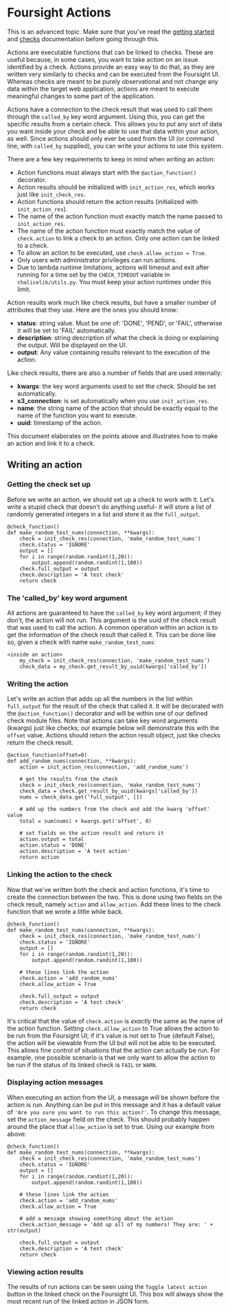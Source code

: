 # Foursight Actions #

This is an advanced topic. Make sure that you've read the [getting started](./getting_started.md) and [checks](./checks.md) documentation before going through this.

Actions are executable functions that can be linked to checks. These are useful because, in some cases, you want to take action on an issue identified by a check. Actions provide an easy way to do that, as they are written very similarly to checks and can be executed from the Foursight UI. Whereas checks are meant to be purely observational and not change any data within the target web application, actions are meant to execute meaningful changes to some part of the application.

Actions have a connection to the check result that was used to call them through the `called_by` key word argument. Using this, you can get the specific results from a certain check. This allows you to put any sort of data you want inside your check and be able to use that data within your action, as well. Since actions should only ever be used from the UI (or command line, with `called_by` supplied), you can write your actions to use this system.

There are a few key requirements to keep in mind when writing an action:
* Action functions must always start with the `@action_function()` decorator.
* Action results should be initialized with `init_action_res`, which works just like `init_check_res`.
* Action functions should return the action results (initialized with `init_action_res`).
* The name of the action function must exactly match the name passed to `init_action_res`.
* The name of the action function must exactly match the value of `check.action` to link a check to an action. Only one action can be linked to a check.
* To allow an action to be executed, use `check.allow_action = True`.
* Only users with administrator privileges can run actions.
* Due to lambda runtime limitations, actions will timeout and exit after running for a time set by the `CHECK_TIMEOUT` variable in `chalicelib/utils.py`. You must keep your action runtimes under this limit.

Action results work much like check results, but have a smaller number of attributes that they use. Here are the ones you should know:
* **status**: string value. Must be one of: 'DONE', 'PEND', or 'FAIL', otherwise it will be set to 'FAIL' automatically.
* **description**: string description of what the check is doing or explaining the output. Will be displayed on the UI.
* **output**: Any value containing results relevant to the execution of the action.

Like check results, there are also a number of fields that are used internally:
* **kwargs**: the key word arguments used to set the check. Should be set automatically.
* **s3_connection**: is set automatically when you use `init_action_res`.
* **name**: the string name of the action that should be exactly equal to the name of the function you want to execute.
* **uuid**: timestamp of the action.

This document elaborates on the points above and illustrates how to make an action and link it to a check.

## Writing an action

### Getting the check set up
Before we write an action, we should set up a check to work with it. Let's write a stupid check that doesn't do anything useful- it will store a list of randomly generated integers in a list and store it as the `full_output`.

```
@check_function()
def make_random_test_nums(connection, **kwargs):
    check = init_check_res(connection, 'make_random_test_nums')
    check.status = 'IGNORE'
    output = []
    for i in range(random.randint(1,20)):
        output.append(random.randint(1,100))
    check.full_output = output
    check.description = 'A test check'
    return check
```

### The 'called_by' key word argument
All actions are guaranteed to have the `called_by` key word argument; if they don't, the action will not run. This argument is the uuid of the check result that was used to call the action. A common operation within an action is to get the information of the check result that called it. This can be done like so, given a check with name `make_random_test_nums`:

```
<inside an action>
    my_check = init_check_res(connection, 'make_random_test_nums')
    check_data = my_check.get_result_by_uuid(kwargs['called_by'])
```

### Writing the action
Let's write an action that adds up all the numbers in the list within `full_output` for the result of the check that called it. It will be decorated with the `@action_function()` decorator and will be within one of our defined check module files. Note that actions can take key word arguments (kwargs) just like checks; our example below will demonstrate this with the `offset` value. Actions should return the action result object, just like checks return the check result.

```
@action_function(offset=0)
def add_random_nums(connection, **kwargs):
    action = init_action_res(connection, 'add_random_nums')

    # get the results from the check
    check = init_check_res(connection, 'make_random_test_nums')
    check_data = check.get_result_by_uuid(kwargs['called_by'])
    nums = check_data.get('full_output', [])

    # add up the numbers from the check and add the kwarg 'offset' value
    total = sum(nums) + kwargs.get('offset', 0)

    # set fields on the action result and return it
    action.output = total
    action.status = 'DONE'
    action.description = 'A test action'
    return action
```

### Linking the action to the check
Now that we've written both the check and action functions, it's time to create the connection between the two. This is done using two fields on the check result, namely `action` and `allow_action`. Add these lines to the check function that we wrote a little while back.

```
@check_function()
def make_random_test_nums(connection, **kwargs):
    check = init_check_res(connection, 'make_random_test_nums')
    check.status = 'IGNORE'
    output = []
    for i in range(random.randint(1,20)):
        output.append(random.randint(1,100))

    # these lines link the action
    check.action = 'add_random_nums'
    check.allow_action = True

    check.full_output = output
    check.description = 'A test check'
    return check
```

It's critical that the value of `check.action` is *exactly* the same as the name of the action function. Setting `check.allow_action` to True allows the action to be run from the Foursight UI; if it's value is not set to True (default False), the action will be viewable from the UI but will not be able to be executed. This allows fine control of situations that the action can actually be run. For example, one possible scenario is that we only want to allow the action to be run if the status of its linked check is `FAIL` or `WARN`.

### Displaying action messages
When executing an action from the UI, a message will be shown before the action is run. Anything can be put in this message and it has a default value of `'Are you sure you want to run this action?'`. To change this message, set the `action_message` field on the check. This should probably happen around the place that `allow_action` is set to true. Using our example from above:

```
@check_function()
def make_random_test_nums(connection, **kwargs):
    check = init_check_res(connection, 'make_random_test_nums')
    check.status = 'IGNORE'
    output = []
    for i in range(random.randint(1,20)):
        output.append(random.randint(1,100))

    # these lines link the action
    check.action = 'add_random_nums'
    check.allow_action = True

    # add a message showing something about the action
    check.action_message = 'Add up all of my numbers! They are: ' + str(output)

    check.full_output = output
    check.description = 'A test check'
    return check
```

### Viewing action results
The results of run actions can be seen using the `Toggle latest action` button in the linked check on the Foursight UI. This box will always show the most recent run of the linked action in JSON form.
